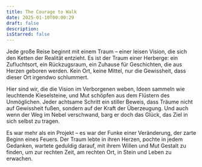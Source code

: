 ```yaml
---
title: The Courage to Walk
date: 2025-01-10T00:00:29
draft: false
description: 
isStarred: false
---
```

Jede große Reise beginnt mit einem Traum – einer leisen Vision, die sich den Ketten der Realität entzieht. Es ist der Traum einer Herberge: ein Zufluchtsort, ein Rückzugsraum, ein Zuhause für Geschichten, die aus Herzen geboren werden. Kein Ort, keine Mittel, nur die Gewissheit, dass dieser Ort irgendwo schlummert.

Hier sind wir, die die Vision im Verborgenen weben, Ideen sammeln wie leuchtende Kieselsteine, und Mut schöpfen aus dem Flüstern des Unmöglichen. Jeder achtsame Schritt ein stiller Beweis, dass Träume nicht auf Gewissheit fußen, sondern auf der Kraft der Überzeugung. Und auch wenn der Weg im Nebel verschwand, barg er doch das Glück, das Ziel in sich selbst zu tragen.

Es war mehr als ein Projekt – es war der Funke einer Veränderung, der zarte Beginn eines Feuers. Der Traum lebte in ihren Herzen, pochte in jedem Gedanken, wartete geduldig darauf, mit ihrem Willen und Mut Gestalt zu finden, um zur rechten Zeit, am rechten Ort, in Stein und Leben zu erwachen.
